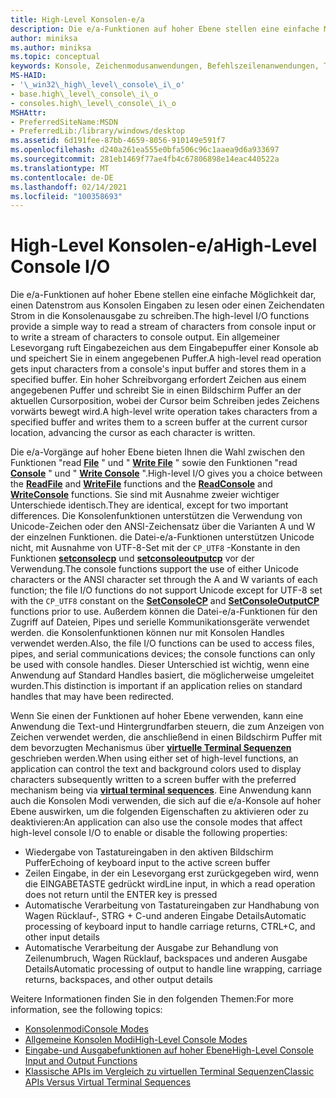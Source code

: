```yaml
---
title: High-Level Konsolen-e/a
description: Die e/a-Funktionen auf hoher Ebene stellen eine einfache Möglichkeit dar, einen Datenstrom aus Konsolen Eingaben zu lesen oder einen Zeichendaten Strom in die Konsolenausgabe zu schreiben.
author: miniksa
ms.author: miniksa
ms.topic: conceptual
keywords: Konsole, Zeichenmodusanwendungen, Befehlszeilenanwendungen, Terminalanwendungen, Konsolen-API
MS-HAID:
- '\_win32\_high\_level\_console\_i\_o'
- base.high\_level\_console\_i\_o
- consoles.high\_level\_console\_i\_o
MSHAttr:
- PreferredSiteName:MSDN
- PreferredLib:/library/windows/desktop
ms.assetid: 6d191fee-87bb-4659-8056-910149e591f7
ms.openlocfilehash: d240a261ea555e0bfa506c96c1aaea9d6a933697
ms.sourcegitcommit: 281eb1469f77ae4fb4c67806898e14eac440522a
ms.translationtype: MT
ms.contentlocale: de-DE
ms.lasthandoff: 02/14/2021
ms.locfileid: "100358693"
---
```

# <a name="high-level-console-io"></a><span data-ttu-id="f373f-104">High-Level Konsolen-e/a</span><span class="sxs-lookup"><span data-stu-id="f373f-104">High-Level Console I/O</span></span>

<span data-ttu-id="f373f-105">Die e/a-Funktionen auf hoher Ebene stellen eine einfache Möglichkeit dar, einen Datenstrom aus Konsolen Eingaben zu lesen oder einen Zeichendaten Strom in die Konsolenausgabe zu schreiben.</span><span class="sxs-lookup"><span data-stu-id="f373f-105">The high-level I/O functions provide a simple way to read a stream of characters from console input or to write a stream of characters to console output.</span></span> <span data-ttu-id="f373f-106">Ein allgemeiner Lesevorgang ruft Eingabezeichen aus dem Eingabepuffer einer Konsole ab und speichert Sie in einem angegebenen Puffer.</span><span class="sxs-lookup"><span data-stu-id="f373f-106">A high-level read operation gets input characters from a console's input buffer and stores them in a specified buffer.</span></span> <span data-ttu-id="f373f-107">Ein hoher Schreibvorgang erfordert Zeichen aus einem angegebenen Puffer und schreibt Sie in einen Bildschirm Puffer an der aktuellen Cursorposition, wobei der Cursor beim Schreiben jedes Zeichens vorwärts bewegt wird.</span><span class="sxs-lookup"><span data-stu-id="f373f-107">A high-level write operation takes characters from a specified buffer and writes them to a screen buffer at the current cursor location, advancing the cursor as each character is written.</span></span>

<span data-ttu-id="f373f-108">Die e/a-Vorgänge auf hoher Ebene bieten Ihnen die Wahl zwischen den Funktionen "read [**File**](/windows/win32/api/fileapi/nf-fileapi-readfile) " und " [**Write File**](/windows/win32/api/fileapi/nf-fileapi-writefile) " sowie den Funktionen "read [**Console**](readconsole.md) " und " [**Write Console**](writeconsole.md) ".</span><span class="sxs-lookup"><span data-stu-id="f373f-108">High-level I/O gives you a choice between the [**ReadFile**](/windows/win32/api/fileapi/nf-fileapi-readfile) and [**WriteFile**](/windows/win32/api/fileapi/nf-fileapi-writefile) functions and the [**ReadConsole**](readconsole.md) and [**WriteConsole**](writeconsole.md) functions.</span></span> <span data-ttu-id="f373f-109">Sie sind mit Ausnahme zweier wichtiger Unterschiede identisch.</span><span class="sxs-lookup"><span data-stu-id="f373f-109">They are identical, except for two important differences.</span></span> <span data-ttu-id="f373f-110">Die Konsolenfunktionen unterstützen die Verwendung von Unicode-Zeichen oder den ANSI-Zeichensatz über die Varianten A und W der einzelnen Funktionen. die Datei-e/a-Funktionen unterstützen Unicode nicht, mit Ausnahme von UTF-8-Set mit der `CP_UTF8` -Konstante in den Funktionen **[setconsolecp](setconsolecp.md)** und **[setconsoleoutputcp](setconsoleoutputcp.md)** vor der Verwendung.</span><span class="sxs-lookup"><span data-stu-id="f373f-110">The console functions support the use of either Unicode characters or the ANSI character set through the A and W variants of each function; the file I/O functions do not support Unicode except for UTF-8 set with the `CP_UTF8` constant on the **[SetConsoleCP](setconsolecp.md)** and **[SetConsoleOutputCP](setconsoleoutputcp.md)** functions prior to use.</span></span> <span data-ttu-id="f373f-111">Außerdem können die Datei-e/a-Funktionen für den Zugriff auf Dateien, Pipes und serielle Kommunikationsgeräte verwendet werden. die Konsolenfunktionen können nur mit Konsolen Handles verwendet werden.</span><span class="sxs-lookup"><span data-stu-id="f373f-111">Also, the file I/O functions can be used to access files, pipes, and serial communications devices; the console functions can only be used with console handles.</span></span> <span data-ttu-id="f373f-112">Dieser Unterschied ist wichtig, wenn eine Anwendung auf Standard Handles basiert, die möglicherweise umgeleitet wurden.</span><span class="sxs-lookup"><span data-stu-id="f373f-112">This distinction is important if an application relies on standard handles that may have been redirected.</span></span>

<span data-ttu-id="f373f-113">Wenn Sie einen der Funktionen auf hoher Ebene verwenden, kann eine Anwendung die Text-und Hintergrundfarben steuern, die zum Anzeigen von Zeichen verwendet werden, die anschließend in einen Bildschirm Puffer mit dem bevorzugten Mechanismus über **[virtuelle Terminal Sequenzen](console-virtual-terminal-sequences.md)** geschrieben werden.</span><span class="sxs-lookup"><span data-stu-id="f373f-113">When using either set of high-level functions, an application can control the text and background colors used to display characters subsequently written to a screen buffer with the preferred mechanism being via **[virtual terminal sequences](console-virtual-terminal-sequences.md)**.</span></span> <span data-ttu-id="f373f-114">Eine Anwendung kann auch die Konsolen Modi verwenden, die sich auf die e/a-Konsole auf hoher Ebene auswirken, um die folgenden Eigenschaften zu aktivieren oder zu deaktivieren:</span><span class="sxs-lookup"><span data-stu-id="f373f-114">An application can also use the console modes that affect high-level console I/O to enable or disable the following properties:</span></span>

- <span data-ttu-id="f373f-115">Wiedergabe von Tastatureingaben in den aktiven Bildschirm Puffer</span><span class="sxs-lookup"><span data-stu-id="f373f-115">Echoing of keyboard input to the active screen buffer</span></span>
- <span data-ttu-id="f373f-116">Zeilen Eingabe, in der ein Lesevorgang erst zurückgegeben wird, wenn die EINGABETASTE gedrückt wird</span><span class="sxs-lookup"><span data-stu-id="f373f-116">Line input, in which a read operation does not return until the ENTER key is pressed</span></span>
- <span data-ttu-id="f373f-117">Automatische Verarbeitung von Tastatureingaben zur Handhabung von Wagen Rücklauf-, STRG + C-und anderen Eingabe Details</span><span class="sxs-lookup"><span data-stu-id="f373f-117">Automatic processing of keyboard input to handle carriage returns, CTRL+C, and other input details</span></span>
- <span data-ttu-id="f373f-118">Automatische Verarbeitung der Ausgabe zur Behandlung von Zeilenumbruch, Wagen Rücklauf, backspaces und anderen Ausgabe Details</span><span class="sxs-lookup"><span data-stu-id="f373f-118">Automatic processing of output to handle line wrapping, carriage returns, backspaces, and other output details</span></span>

<span data-ttu-id="f373f-119">Weitere Informationen finden Sie in den folgenden Themen:</span><span class="sxs-lookup"><span data-stu-id="f373f-119">For more information, see the following topics:</span></span>

- [<span data-ttu-id="f373f-120">Konsolenmodi</span><span class="sxs-lookup"><span data-stu-id="f373f-120">Console Modes</span></span>](console-modes.md)
- [<span data-ttu-id="f373f-121">Allgemeine Konsolen Modi</span><span class="sxs-lookup"><span data-stu-id="f373f-121">High-Level Console Modes</span></span>](high-level-console-modes.md)
- [<span data-ttu-id="f373f-122">Eingabe-und Ausgabefunktionen auf hoher Ebene</span><span class="sxs-lookup"><span data-stu-id="f373f-122">High-Level Console Input and Output Functions</span></span>](high-level-console-input-and-output-functions.md)
- [<span data-ttu-id="f373f-123">Klassische APIs im Vergleich zu virtuellen Terminal Sequenzen</span><span class="sxs-lookup"><span data-stu-id="f373f-123">Classic APIs Versus Virtual Terminal Sequences</span></span>](classic-vs-vt.md)